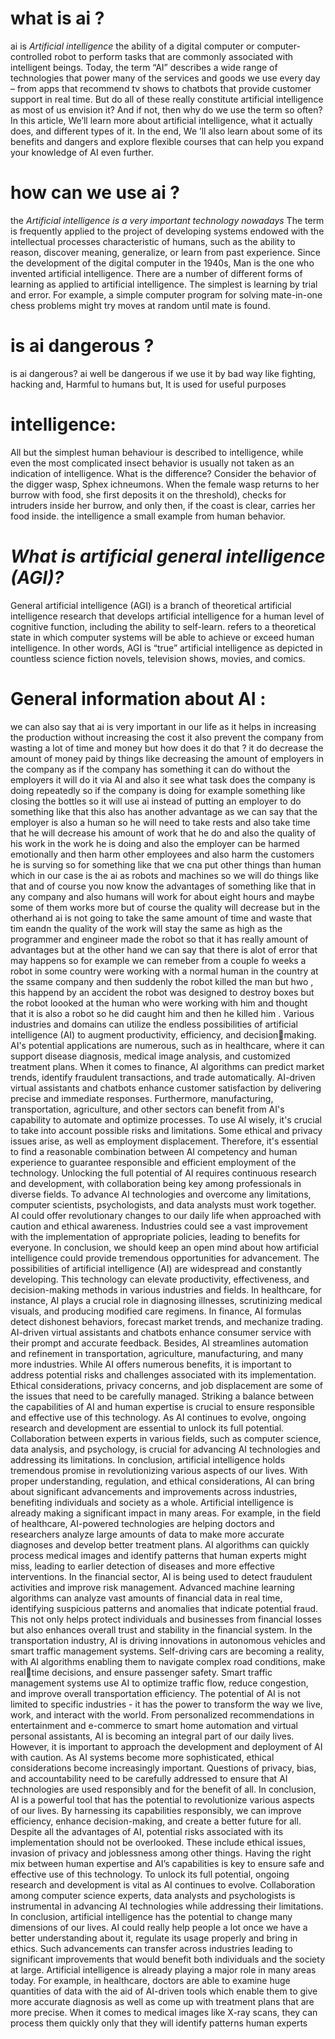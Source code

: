 # what is ai ?
ai is *Artificial intelligence* the ability of a digital computer or 
computer-controlled robot to perform tasks that are commonly associated with 
intelligent beings. 
Today, the term “AI” describes a wide range of technologies that power many of 
the services and goods we use every day – from apps that recommend tv shows to 
chatbots that provide customer support in real time. But do all of these really 
constitute artificial intelligence as most of us envision it? And if not, then 
why do we use the term so often?
In this article, We’ll learn more about artificial intelligence, what it 
actually does, and different types of it. In the end, We ’ll also learn about 
some of its benefits and dangers and explore flexible courses that can help you 
expand your knowledge of AI even further.
# how can we use ai ?
the *Artificial intelligence is a very important technology nowadays* The 
term is frequently applied to the project of developing systems endowed with 
the intellectual processes characteristic of humans, such as the ability to reason, discover meaning,
generalize, or learn from past experience. Since the development of the digital
computer in the 1940s, 
Man is the one who invented artificial intelligence. There are a number of 
different forms of learning as applied to artificial intelligence. The simplest 
is learning by trial and error. For example, a simple computer program for 
solving mate-in-one chess problems might try moves at random until mate is 
found.
# is ai dangerous ?
is ai dangerous? ai well be dangerous if we use it by bad way like fighting, 
hacking and, Harmful to humans but, It is used for useful purposes 
# intelligence:
All but the simplest human behaviour is described to intelligence, while even 
the most complicated insect behavior is usually not taken as an indication of 
intelligence. What is the difference? Consider the behavior of the 
digger wasp, Sphex ichneumons. When the female wasp returns to her burrow with
food, she first deposits it on the threshold), checks for intruders inside her 
burrow, and only then, if the coast is clear, carries her food inside. the 
intelligence a small example from human behavior. 
# *What is artificial general intelligence (AGI)?*
General artificial intelligence (AGI) is a branch of theoretical artificial 
intelligence research that develops artificial intelligence for a human level of
cognitive function, including the ability to self-learn. refers to a theoretical
state in which computer systems will be able to achieve or exceed human 
intelligence. In other words, AGI is “true” artificial intelligence as depicted 
in countless science fiction novels, television shows, movies, and comics.
# General information about AI :
we can also say that ai is very important in our life as it helps in increasing 
the production without increasing the cost it also prevent the company from 
wasting a lot of time and money but how does it do that ? it do decrease the
amount of money paid by things like decreasing the amount of employers in the
company as if the company has something it can do without the employers it 
will do it via AI and also it see what task does the company is doing 
repeatedly so if the company is doing for example something like closing the 
bottles so it will use ai instead of putting an employer to do something like 
that this also has another advantage as we can say that the employer is also 
a human so he will need to take rests and also take time that he will decrease
his amount of work that he do and also the quality of his work in the work he 
is doing and also the employer can be harmed emotionally and then harm other
employees and also harm the customers he is surving so for something like 
that we cna put other things than human which in our case is the ai as 
robots and machines so we will do things like that and of course you now know 
the advantages of something like that in any company and also humans will work
for about eight hours and maybe some of them works more but of course the 
quality will decrease but in the otherhand ai is not going to take the same 
amount of time and waste that tim eandn the quality of the work will stay the 
same as high as the programmer and engineer made the robot so that it has 
really amount of advantages but at the other hand we can say that there is 
alot of error that may happens so for example we can remeber from a couple fo 
weeks a robot in some country were working with a normal human in the country 
at the ssame company and then suddenly the robot killed the man but hwo , this
happend by an accident the robot was designed to destroy boxes but the robot 
loooked at the human who were working with him and thought that it is also a 
robot so he did caught him and then he killed him .
Various industries and domains can utilize the endless possibilities of 
artificial intelligence (AI) to augment productivity, efficiency, and decisionmaking. AI's potential applications are numerous, such as in healthcare, where 
it can support disease diagnosis, medical image analysis, and customized 
treatment plans. When it comes to finance, AI algorithms can predict market 
trends, identify fraudulent transactions, and trade automatically. AI-driven 
virtual assistants and chatbots enhance customer satisfaction by delivering 
precise and immediate responses. Furthermore, manufacturing, transportation, 
agriculture, and other sectors can benefit from AI's capability to automate and 
optimize processes.
To use AI wisely, it's crucial to take into account possible risks and 
limitations. Some ethical and privacy issues arise, as well as employment 
displacement. Therefore, it's essential to find a reasonable combination between
AI competency and human experience to guarantee responsible and efficient 
employment of the technology.
Unlocking the full potential of AI requires continuous research and development,
with collaboration being key among professionals in diverse fields. To advance 
AI technologies and overcome any limitations, computer scientists, 
psychologists, and data analysts must work together.
AI could offer revolutionary changes to our daily life when approached with 
caution and ethical awareness. Industries could see a vast improvement with the 
implementation of appropriate policies, leading to benefits for everyone. In 
conclusion, we should keep an open mind about how artificial intelligence could 
provide tremendous opportunities for advancement.
The possibilities of artificial intelligence (AI) are widespread and constantly 
developing. This technology can elevate productivity, effectiveness, and 
decision-making methods in various industries and fields. In healthcare, for 
instance, AI plays a crucial role in diagnosing illnesses, scrutinizing medical 
visuals, and producing modified care regimens. In finance, AI formulas detect 
dishonest behaviors, forecast market trends, and mechanize trading. AI-driven 
virtual assistants and chatbots enhance consumer service with their prompt and 
accurate feedback. Besides, AI streamlines automation and refinement in 
transportation, agriculture, manufacturing, and many more industries.
While AI offers numerous benefits, it is important to address potential risks 
and challenges associated with its implementation. Ethical considerations, 
privacy concerns, and job displacement are some of the issues that need to be 
carefully managed. Striking a balance between the capabilities of AI and human 
expertise is crucial to ensure responsible and effective use of this technology.
As AI continues to evolve, ongoing research and development are essential to 
unlock its full potential. Collaboration between experts in various fields, such
as computer science, data analysis, and psychology, is crucial for advancing AI 
technologies and addressing its limitations.
In conclusion, artificial intelligence holds tremendous promise in 
revolutionizing various aspects of our lives. With proper understanding, 
regulation, and ethical considerations, AI can bring about significant 
advancements and improvements across industries, benefiting individuals and 
society as a whole.
Artificial intelligence is already making a significant impact in many areas. 
For example, in the field of healthcare, AI-powered technologies are helping 
doctors and researchers analyze large amounts of data to make more accurate 
diagnoses and develop better treatment plans. AI algorithms can quickly process 
medical images and identify patterns that human experts might miss, leading to 
earlier detection of diseases and more effective interventions.
In the financial sector, AI is being used to detect fraudulent activities and 
improve risk management. Advanced machine learning algorithms can analyze vast 
amounts of financial data in real time, identifying suspicious patterns and 
anomalies that indicate potential fraud. This not only helps protect individuals
and businesses from financial losses but also enhances overall trust and 
stability in the financial system.
In the transportation industry, AI is driving innovations in autonomous vehicles
and smart traffic management systems. Self-driving cars are becoming a reality, 
with AI algorithms enabling them to navigate complex road conditions, make realtime decisions, and ensure passenger safety. Smart traffic management systems 
use AI to optimize traffic flow, reduce congestion, and improve overall 
transportation efficiency.
The potential of AI is not limited to specific industries - it has the power to 
transform the way we live, work, and interact with the world. From personalized 
recommendations in entertainment and e-commerce to smart home automation and 
virtual personal assistants, AI is becoming an integral part of our daily lives.
However, it is important to approach the development and deployment of AI with 
caution. As AI systems become more sophisticated, ethical considerations become 
increasingly important. Questions of privacy, bias, and accountability need to 
be carefully addressed to ensure that AI technologies are used responsibly and 
for the benefit of all.
In conclusion, AI is a powerful tool that has the potential to revolutionize 
various aspects of our lives. By harnessing its capabilities responsibly, we can
improve efficiency, enhance decision-making, and create a better future for all.
Despite all the advantages of AI, potential risks associated with its 
implementation should not be overlooked. These include ethical issues, invasion 
of privacy and joblessness among other things. Having the right mix between 
human expertise and AI’s capabilities is key to ensure safe and effective use of
this technology.
To unlock its full potential, ongoing research and development is vital as AI 
continues to evolve. Collaboration among computer science experts, data analysts
and psychologists is instrumental in advancing AI technologies while addressing 
their limitations.
In conclusion, artificial intelligence has the potential to change many 
dimensions of our lives. AI could really help people a lot once we have a better
understanding about it, regulate its usage properly and bring in ethics. Such 
advancements can transfer across industries leading to significant improvements 
that would benefit both individuals and the society at large.
Artificial intelligence is already playing a major role in many areas today. For
example, in healthcare, doctors are able to examine huge quantities of data with
the aid of AI-driven tools which enable them to give more accurate diagnosis as 
well as come up with treatment plans that are more precise. When it comes to 
medical images like X-ray scans, they can process them quickly only that they 
will identify patterns human experts